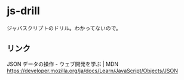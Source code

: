 # js-drill
ジャバスクリプトのドリル。わかってないので。

## リンク

JSON データの操作 - ウェブ開発を学ぶ | MDN
https://developer.mozilla.org/ja/docs/Learn/JavaScript/Objects/JSON
